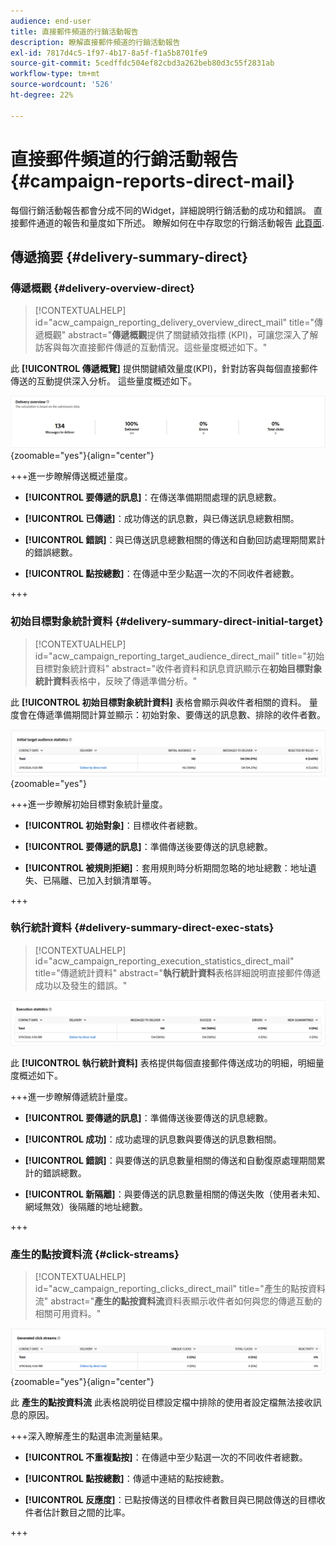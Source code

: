 ```yaml
---
audience: end-user
title: 直接郵件頻道的行銷活動報告
description: 瞭解直接郵件頻道的行銷活動報告
exl-id: 7817d4c5-1f97-4b17-8a5f-f1a5b8701fe9
source-git-commit: 5cedffdc504ef82cbd3a262beb80d3c55f2831ab
workflow-type: tm+mt
source-wordcount: '526'
ht-degree: 22%

---
```


# 直接郵件頻道的行銷活動報告 {#campaign-reports-direct-mail}

每個行銷活動報告都會分成不同的Widget，詳細說明行銷活動的成功和錯誤。 直接郵件通道的報告和量度如下所述。 瞭解如何在中存取您的行銷活動報告 [此頁面](campaign-reports.md).

## 傳遞摘要 {#delivery-summary-direct}

### 傳遞概觀 {#delivery-overview-direct}

>[!CONTEXTUALHELP]
>id="acw_campaign_reporting_delivery_overview_direct_mail"
>title="傳遞概觀"
>abstract="**傳遞概觀**&#x200B;提供了關鍵績效指標 (KPI)，可讓您深入了解訪客與每次直接郵件傳遞的互動情況。這些量度概述如下。"

此 **[!UICONTROL 傳遞概覽]** 提供關鍵績效量度(KPI)，針對訪客與每個直接郵件傳送的互動提供深入分析。 這些量度概述如下。

![](assets/direct-mail-campaign-overview.png){zoomable=&quot;yes&quot;}{align="center"}

+++進一步瞭解傳送概述量度。

* **[!UICONTROL 要傳遞的訊息]**：在傳送準備期間處理的訊息總數。

* **[!UICONTROL 已傳遞]**：成功傳送的訊息數，與已傳送訊息總數相關。

* **[!UICONTROL 錯誤]**：與已傳送訊息總數相關的傳送和自動回訪處理期間累計的錯誤總數。

* **[!UICONTROL 點按總數]**：在傳遞中至少點選一次的不同收件者總數。

+++

### 初始目標對象統計資料 {#delivery-summary-direct-initial-target}

>[!CONTEXTUALHELP]
>id="acw_campaign_reporting_target_audience_direct_mail"
>title="初始目標對象統計資料"
>abstract="收件者資料和訊息資訊顯示在&#x200B;**初始目標對象統計資料**&#x200B;表格中，反映了傳遞準備分析。"

此 **[!UICONTROL 初始目標對象統計資料]** 表格會顯示與收件者相關的資料。 量度會在傳遞準備期間計算並顯示：初始對象、要傳送的訊息數、排除的收件者數。

![](assets/direct-mail-campaign-target-audience.png){zoomable=&quot;yes&quot;}

+++進一步瞭解初始目標對象統計量度。

* **[!UICONTROL 初始對象]**：目標收件者總數。

* **[!UICONTROL 要傳遞的訊息]**：準備傳送後要傳送的訊息總數。

* **[!UICONTROL 被規則拒絕]**：套用規則時分析期間忽略的地址總數：地址遺失、已隔離、已加入封鎖清單等。

+++

### 執行統計資料 {#delivery-summary-direct-exec-stats}

>[!CONTEXTUALHELP]
>id="acw_campaign_reporting_execution_statistics_direct_mail"
>title="傳遞統計資料"
>abstract="**執行統計資料**&#x200B;表格詳細說明直接郵件傳遞成功以及發生的錯誤。"

![](assets/direct-mail-campaign-exec.png)

此 **[!UICONTROL 執行統計資料]** 表格提供每個直接郵件傳送成功的明細，明細量度概述如下。

+++進一步瞭解傳遞統計量度。

* **[!UICONTROL 要傳遞的訊息]**：準備傳送後要傳送的訊息總數。

* **[!UICONTROL 成功]**：成功處理的訊息數與要傳送的訊息數相關。

* **[!UICONTROL 錯誤]**：與要傳送的訊息數量相關的傳送和自動復原處理期間累計的錯誤總數。

* **[!UICONTROL 新隔離]**：與要傳送的訊息數量相關的傳送失敗（使用者未知、網域無效）後隔離的地址總數。

+++

### 產生的點按資料流 {#click-streams}

>[!CONTEXTUALHELP]
>id="acw_campaign_reporting_clicks_direct_mail"
>title="產生的點按資料流"
>abstract="**產生的點按資料流**&#x200B;資料表顯示收件者如何與您的傳遞互動的相關可用資料。"

![](assets/direct-mail-campaign-clicks.png){zoomable=&quot;yes&quot;}{align="center"}

此 **產生的點按資料流** 此表格說明從目標設定檔中排除的使用者設定檔無法接收訊息的原因。

+++深入瞭解產生的點選串流測量結果。

* **[!UICONTROL 不重複點按]**：在傳遞中至少點選一次的不同收件者總數。

* **[!UICONTROL 點按總數]**：傳遞中連結的點按總數。

* **[!UICONTROL 反應度]**：已點按傳送的目標收件者數目與已開啟傳送的目標收件者估計數目之間的比率。

+++
